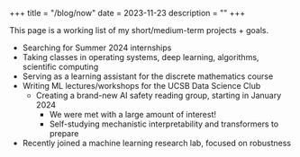 +++
title = "/blog/now"
date = 2023-11-23
description = ""
+++

This page is a working list of my short/medium-term projects + goals.

- Searching for Summer 2024 internships
- Taking classes in operating systems, deep learning, algorithms, scientific computing
- Serving as a learning assistant for the discrete mathematics course
- Writing ML lectures/workshops for the UCSB Data Science Club
    - Creating a brand-new AI safety reading group, starting in January 2024
        - We were met with a large amount of interest!
        - Self-studying mechanistic interpretability and transformers to prepare
- Recently joined a machine learning research lab, focused on robustness

